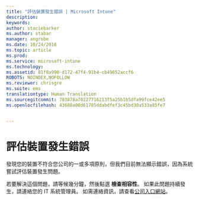 ```yaml
---
title: "評估裝置發生錯誤 | Microsoft Intune"
description: 
keywords: 
author: staciebarker
ms.author: stabar
manager: angrobe
ms.date: 10/24/2016
ms.topic: article
ms.prod: 
ms.service: microsoft-intune
ms.technology: 
ms.assetid: 81f8a990-d172-47f4-91b4-cb49652accf6
ROBOTS: NOINDEX,NOFOLLOW
ms.reviewer: chrisgre
ms.suite: ems
translationtype: Human Translation
ms.sourcegitcommit: 703878a70227716213f5a25b1b5dfa99fce42ee5
ms.openlocfilehash: 43688a00d61785ddabdfef3c45bd30a533a85fe7


---
```



# 評估裝置發生錯誤
發現您的裝置不符合您公司的一或多項原則，但我們目前無法顯示錯誤，因為系統嘗試評估裝置發生問題。  

若要解決這個問題，請等候幾分鐘，然後點選 **檢查相容性**。 如果此問題持續發生，請連絡您的 IT 系統管理員。 如需連絡資訊，請查看[公司入口網站](http://portal.manage.microsoft.com)。



<!--HONumber=Oct16_HO2-->


